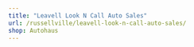 ```yaml
---
title: "Leavell Look N Call Auto Sales"
url: /russellville/leavell-look-n-call-auto-sales/
shop: Autohaus
---
```

